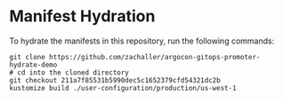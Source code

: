 # Manifest Hydration

To hydrate the manifests in this repository, run the following commands:

```shell
git clone https://github.com/zachaller/argocon-gitops-promoter-hydrate-demo
# cd into the cloned directory
git checkout 211a7f85531b5990dec5c1652379cfd54321dc2b
kustomize build ./user-configuration/production/us-west-1
```
